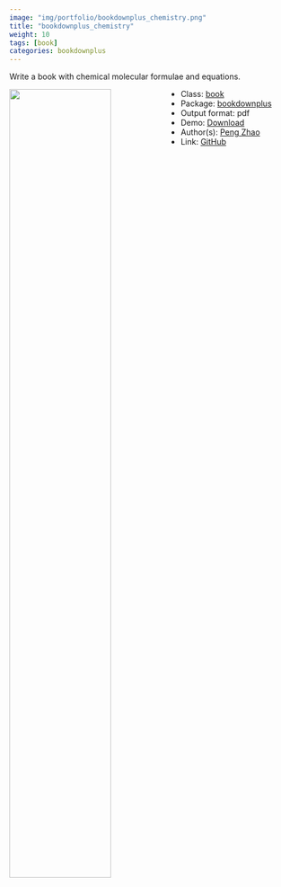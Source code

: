 ```yaml
---
image: "img/portfolio/bookdownplus_chemistry.png"
title: "bookdownplus_chemistry"
weight: 10
tags: [book]
categories: bookdownplus
---
```


Write a book with chemical molecular formulae and equations.

<!--more-->

<p><a href="../../img/portfolio/bookdownplus_chemistry.png"><img class = "jf-image-shadow" src="../../img/portfolio/bookdownplus_chemistry.png", width="60%"  align="left"></a></p>



- Class: [book](../../tags/book)
- Package: [bookdownplus](bookdownplus)
- Output format: pdf
- Demo: [Download](https://pzhaonet.github.io/bookdownplus/upload/chemistry/showcase/chemistry.pdf)
- Author(s): [Peng Zhao](https://pzhao.org)
- Link: [GitHub](https://github.com/pzhaonet/bookdownplus)


